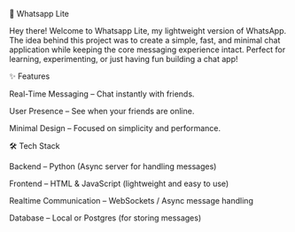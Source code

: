 📱 Whatsapp Lite

Hey there! Welcome to Whatsapp Lite, my lightweight version of WhatsApp. The idea behind this project was to create a simple, fast, and minimal chat application while keeping the core messaging experience intact. Perfect for learning, experimenting, or just having fun building a chat app!

✨ Features

Real-Time Messaging – Chat instantly with friends.

User Presence – See when your friends are online.

Minimal Design – Focused on simplicity and performance.

🛠 Tech Stack

Backend – Python (Async server for handling messages)

Frontend – HTML & JavaScript (lightweight and easy to use)

Realtime Communication – WebSockets / Async message handling

Database – Local or Postgres (for storing messages)
